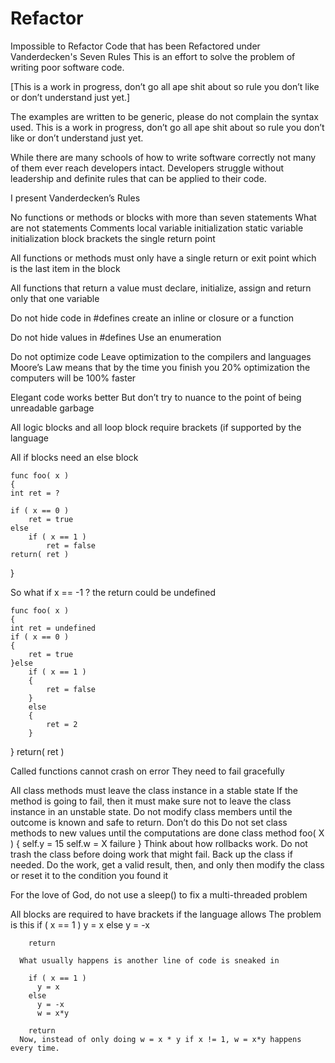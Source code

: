 # Refactor
Impossible to Refactor Code that has been Refactored under Vanderdecken's Seven Rules
This is an effort to solve the problem of writing poor software code. 

[This is a work in progress, don’t go all ape shit about so rule you don’t like or don’t understand just yet.]

The examples are written to be generic, please do not complain the syntax used.
This is a work in progress, don’t go all ape shit about so rule you don’t like or don’t understand just yet.

While there are many schools of how to write software correctly not many of them ever reach developers intact. Developers struggle without leadership and definite rules that can be applied to their code.

I present Vanderdecken’s Rules

No functions or methods or blocks with more than seven statements
What are not statements
  Comments
  local variable initialization
  static variable initialization
  block brackets
  the single return point

All functions or methods must only have a single return or exit point which is the last item in the block 

All functions that return a value must declare, initialize, assign and return only that one variable

Do not hide code in #defines
  create an inline or closure or a function

Do not hide values in #defines
  Use an enumeration

Do not optimize code
  Leave optimization to the compilers and languages
  Moore’s Law means that by the time you finish you 20% optimization the computers will be 100% faster

Elegant code works better
  But don’t try to nuance to the point of being unreadable garbage

All logic blocks and all loop block require brackets (if supported by the language 

All if blocks need an else block

	func foo( x )
	{
	int ret = ?

	if ( x == 0 )
		ret = true
	else	
		if ( x == 1 )
			ret = false
	return( ret )
}

So what if x == -1 ? the return could be undefined
	
	func foo( x )
	{
	int ret = undefined
	if ( x == 0 )
	{	
		ret = true
	}else	
		if ( x == 1 )
		{
			ret = false
		}
		else
		{
			ret = 2
		}
}
	return( ret )


Called functions cannot crash on error
  They need to fail gracefully

All class methods must leave the class instance in a stable state
  If the method is going to fail, then it must make sure not to leave the class instance in an unstable state.
  Do not modify class members until the outcome is known and safe to return.
    Don’t do this
    Do not set class methods to new values until the computations are done
      class method foo( X )
      {
          self.y = 15
        self.w = X
        failure
      }
    Think about how rollbacks work. Do not trash the class before doing work that might fail. Back up the class if needed.
    Do the work, get a valid result, then, and only then modify the class or reset it to the condition you found it

For the love of God, do not use a sleep() to fix a multi-threaded problem

All blocks are required to have brackets if the language allows
      The problem is this
        if ( x == 1 )
          y = x
        else
          y = -x

        return

      What usually happens is another line of code is sneaked in

        if ( x == 1 )
          y = x
        else
          y = -x
          w = x*y

        return
      Now, instead of only doing w = x * y if x != 1, w = x*y happens every time.
